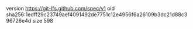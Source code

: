 version https://git-lfs.github.com/spec/v1
oid sha256:1edff29c23749aef4091492de7751c12e4956f6a26109b3dc21d88c396726e4d
size 598
